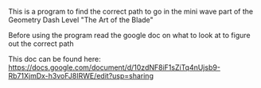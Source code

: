 This is a program to find the correct path to go in the mini wave part of the Geometry Dash Level "The Art of the Blade"

Before using the program read the google doc on what to look at to figure out the correct path

This doc can be found here: https://docs.google.com/document/d/10zdNF8iF1sZiTq4nUjsb9-Rb71XjmDx-h3voFJ8IRWE/edit?usp=sharing

